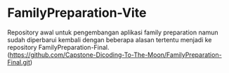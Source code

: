 # FamilyPreparation-Vite
Repository awal untuk pengembangan aplikasi family preparation namun sudah diperbarui kembali dengan beberapa alasan tertentu menjadi ke repository FamilyPreparation-Final. <br>
(https://github.com/Capstone-Dicoding-To-The-Moon/FamilyPreparation-Final.git)
